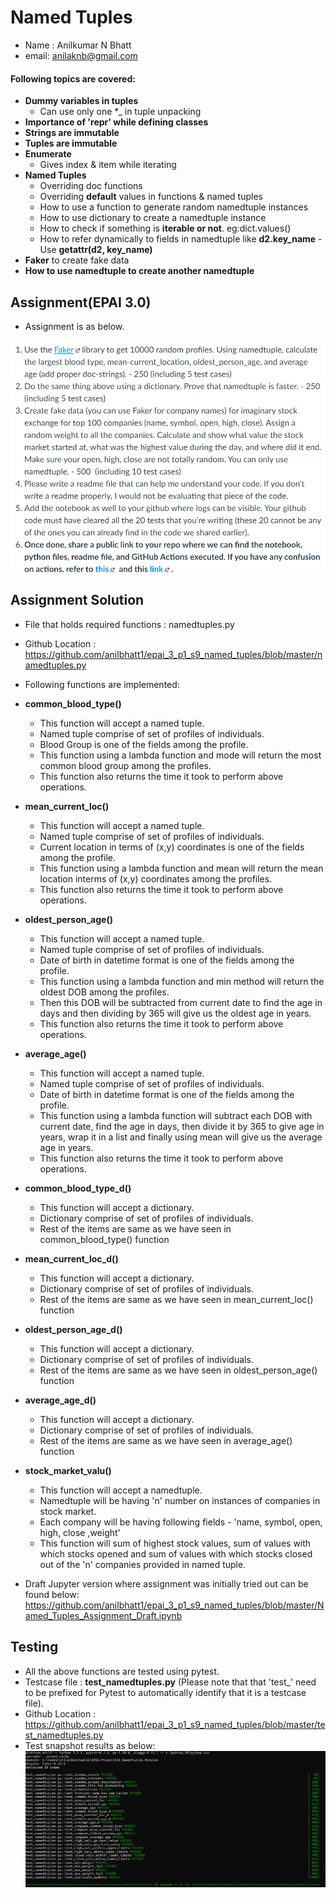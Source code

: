 # Named Tuples

- Name : Anilkumar N Bhatt
- email: anilaknb@gmail.com

#### Following topics are covered:
- **Dummy variables in tuples**
    - Can use only one  *_  in tuple unpacking
- **Importance of '__repr__' while defining classes**
- **Strings are immutable**
- **Tuples are immutable**
- **Enumerate**
    - Gives index & item while iterating
- **Named Tuples**
    - Overriding doc functions
    - Overriding **default** values in functions & named tuples
    - How to use a function to generate random namedtuple instances
    - How to use dictionary to create a namedtuple instance
    - How to check if something is **iterable or not**. eg:dict.values()
    - How to refer dynamically to fields in namedtuple like **d2.key_name** - Use **getattr(d2, key_name)**
- **Faker** to create fake data
- **How to use namedtuple to create another namedtuple**

## Assignment(EPAI 3.0)

- Assignment is as below.

![Assignment](https://github.com/anilbhatt1/epai_3_p1_s9_named_tuples/blob/master/Assignment.png)

## Assignment Solution

- File that holds required functions : namedtuples.py
- Github Location : https://github.com/anilbhatt1/epai_3_p1_s9_named_tuples/blob/master/namedtuples.py
- Following functions are implemented:
- **common_blood_type()**
    - This function will accept a named tuple.
    - Named tuple comprise of set of profiles of individuals.
    - Blood Group is one of the fields among the profile.
    - This function using a lambda function and mode will return the most common blood group among the profiles.
    - This function also returns the time it took to perform above operations.
- **mean_current_loc()**
    - This function will accept a named tuple.
    - Named tuple comprise of set of profiles of individuals.
    - Current location in terms of (x,y) coordinates is one of the fields among the profile.
    - This function using a lambda function and mean will return the mean location interms of (x,y) coordinates among the profiles.
    - This function also returns the time it took to perform above operations.
- **oldest_person_age()**
    - This function will accept a named tuple.
    - Named tuple comprise of set of profiles of individuals.
    - Date of birth in datetime format is one of the fields among the profile.
    - This function using a lambda function and min method will return the oldest DOB among the profiles.
    - Then this DOB will be subtracted from current date to find the age in days and then dividing by 365 will give us the oldest age in years.
    - This function also returns the time it took to perform above operations.
- **average_age()**
    - This function will accept a named tuple.
    - Named tuple comprise of set of profiles of individuals.
    - Date of birth in datetime format is one of the fields among the profile.
    - This function using a lambda function will subtract each DOB with current date, find the age in days, then divide it by 365 to give age in years, wrap it in a list and finally using mean will give us the average age in years.
     - This function also returns the time it took to perform above operations.
- **common_blood_type_d()**
    - This function will accept a dictionary.
    - Dictionary comprise of set of profiles of individuals.
    - Rest of the items are same as we have seen in common_blood_type() function
- **mean_current_loc_d()**
    - This function will accept a dictionary.
    - Dictionary comprise of set of profiles of individuals.
    - Rest of the items are same as we have seen in mean_current_loc() function
- **oldest_person_age_d()**
    - This function will accept a dictionary.
    - Dictionary comprise of set of profiles of individuals.
    - Rest of the items are same as we have seen in oldest_person_age() function
- **average_age_d()**
    - This function will accept a dictionary.
    - Dictionary comprise of set of profiles of individuals.
    - Rest of the items are same as we have seen in average_age() function
- **stock_market_valu()**
    - This function will accept a namedtuple.
    - Namedtuple will be having 'n' number on instances of companies in stock market.
    - Each company will be having following fields - 'name, symbol, open, high, close ,weight'
    - This function will sum of highest stock values, sum of values with which stocks opened and sum of values with which stocks closed out of the 'n' companies provided in named tuple.

- Draft Jupyter version where assignment was initially tried out can be found below:
https://github.com/anilbhatt1/epai_3_p1_s9_named_tuples/blob/master/Named_Tuples_Assignment_Draft.ipynb

## Testing
- All the above functions are tested using pytest.
- Testcase file : **test_namedtuples.py** (Please note that that 'test_' need to be prefixed for Pytest to automatically identify that it is a testcase file).
- Github Location : https://github.com/anilbhatt1/epai_3_p1_s9_named_tuples/blob/master/test_namedtuples.py
- Test snapshot results as below:
![Test_Pass](https://github.com/anilbhatt1/epai_3_p1_s9_named_tuples/blob/master/Test_Passed_Snapshot_New.png)
